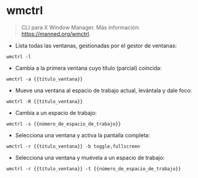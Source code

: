 # wmctrl

> CLI para X Window Manager.
> Más información: <https://manned.org/wmctrl>.

- Lista todas las ventanas, gestionadas por el gestor de ventanas:

`wmctrl -l`

- Cambia a la primera ventana cuyo título (parcial) coincida:

`wmctrl -a {{título_ventana}}`

- Mueve una ventana al espacio de trabajo actual, levántala y dale foco:

`wmctrl -R {{título_ventana}}`

- Cambia a un espacio de trabajo:

`wmctrl -s {{número_de_espacio_de_trabajo}}`

- Selecciona una ventana y activa la pantalla completa:

`wmctrl -r {{título_ventana}} -b toggle,fullscreen`

- Selecciona una ventana y muévela a un espacio de trabajo:

`wmctrl -r {{título_ventana}} -t {{número_de_espacio_de_trabajo}}`
